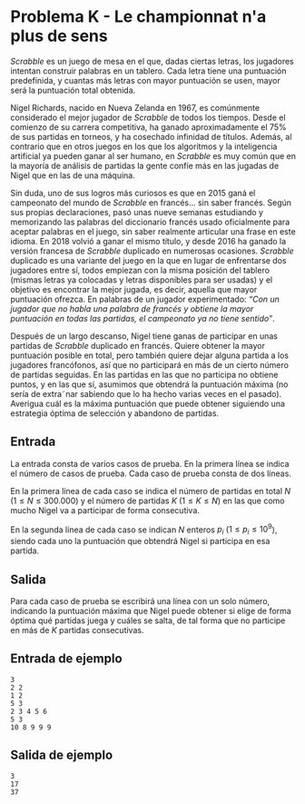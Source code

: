 # Problema K - Le championnat n'a plus de sens

_Scrabble_ es un juego de mesa en el que, dadas ciertas letras, los
jugadores intentan construir palabras en un tablero. Cada letra tiene
una puntuación predefinida, y cuantas más letras con mayor puntuación
se usen, mayor será la puntuación total obtenida.

Nigel Richards, nacido en Nueva Zelanda en 1967, es comúnmente
considerado el mejor jugador de _Scrabble_ de todos los tiempos. Desde
el comienzo de su carrera competitiva, ha ganado aproximadamente
el 75% de sus partidas en torneos, y ha cosechado infinidad de títulos.
Además, al contrario que en otros juegos en los que los algoritmos y
la inteligencia artificial ya pueden ganar al ser humano, en _Scrabble_
es muy común que en la mayoría de análisis de partidas la gente confíe más en las jugadas de Nigel que
en las de una máquina.

Sin duda, uno de sus logros más curiosos es que en 2015 ganá el campeonato del mundo de _Scrabble_
en francés... sin saber francés. Según sus propias declaraciones, pasó unas nueve semanas estudiando y
memorizando las palabras del diccionario francés usado oficialmente para aceptar palabras en el juego,
sin saber realmente articular una frase en este idioma. En 2018 volvió a ganar el mismo título, y desde
2016 ha ganado la versión francesa de _Scrabble_ duplicado en numerosas ocasiones. _Scrabble_ duplicado
es una variante del juego en la que en lugar de enfrentarse dos jugadores entre sí, todos empiezan con la
misma posición del tablero (mismas letras ya colocadas y letras disponibles para ser usadas) y el objetivo
es encontrar la mejor jugada, es decir, aquella que mayor puntuación ofrezca. En palabras de un jugador
experimentado: _“Con un jugador que no habla una palabra de francés y obtiene la mayor puntuación en
todas las partidas, el campeonato ya no tiene sentido”_.

Después de un largo descanso, Nigel tiene ganas de participar en unas partidas de _Scrabble_ duplicado
en francés. Quiere obtener la mayor puntuación posible en total, pero también quiere dejar alguna partida
a los jugadores francófonos, así que no participará en más de un cierto número de partidas seguidas.
En las partidas en las que no participa no obtiene puntos, y en las que sí, asumimos que obtendrá la
puntuación máxima (no sería de extra˜nar sabiendo que lo ha hecho varias veces en el pasado). Averigua
cuál es la máxima puntuación que puede obtener siguiendo una estrategia óptima de selección y abandono
de partidas.

## Entrada
La entrada consta de varios casos de prueba. En la primera línea se indica el número de casos de
prueba. Cada caso de prueba consta de dos líneas.

En la primera línea de cada caso se indica el número de partidas en total $N$ ($1 \le N \le 300.000$) y el
número de partidas $K$ ($1 \le K \le N$) en las que como mucho Nigel va a participar de forma consecutiva.

En la segunda línea de cada caso se indican $N$ enteros $p_i$ ($1 \le p_i \le 10^9$), siendo cada uno la puntuación
que obtendrá Nigel si participa en esa partida.

## Salida
Para cada caso de prueba se escribirá una línea con un solo número, indicando la puntuación máxima
que Nigel puede obtener si elige de forma óptima qué partidas juega y cuáles se salta, de tal forma que
no participe en más de $K$ partidas consecutivas.

## Entrada de ejemplo
```
3
2 2
1 2
5 3
2 3 4 5 6
5 3
10 8 9 9 9
```

## Salida de ejemplo
```
3
17
37
```
